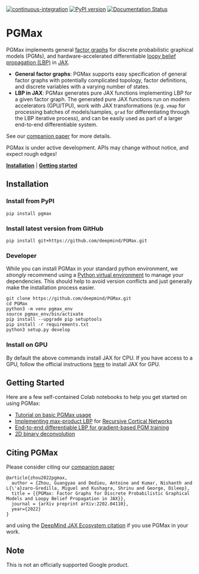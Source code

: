 [![continuous-integration](https://github.com/deepmind/PGMax/actions/workflows/ci.yaml/badge.svg)](https://github.com/deepmind/PGMax/actions/workflows/ci.yaml)
[![PyPI version](https://badge.fury.io/py/pgmax.svg)](https://badge.fury.io/py/pgmax)
[![Documentation Status](https://readthedocs.org/projects/pgmax/badge/?version=latest)](https://pgmax.readthedocs.io/en/latest/?badge=latest)

# PGMax

PGMax implements general [factor graphs](https://en.wikipedia.org/wiki/Factor_graph)
for discrete probabilistic graphical models (PGMs), and
hardware-accelerated differentiable [loopy belief propagation (LBP)](https://en.wikipedia.org/wiki/Belief_propagation)
in [JAX](https://jax.readthedocs.io/en/latest/).

- **General factor graphs**: PGMax supports easy specification of general
factor graphs with potentially complicated topology, factor definitions,
and discrete variables with a varying number of states.
- **LBP in JAX**: PGMax generates pure JAX functions implementing LBP for a
given factor graph. The generated pure JAX functions run on modern accelerators
(GPU/TPU), work with JAX transformations
(e.g. `vmap` for processing batches of models/samples,
`grad` for differentiating through the LBP iterative process),
and can be easily used as part of a larger end-to-end differentiable system.

See our [companion paper](https://arxiv.org/abs/2202.04110) for more details.

PGMax is under active development. APIs may change without notice,
and expect rough edges!

[**Installation**](#installation)
| [**Getting started**](#getting-started)

## Installation

### Install from PyPI
```
pip install pgmax
```

### Install latest version from GitHub
```
pip install git+https://github.com/deepmind/PGMax.git
```

### Developer
While you can install PGMax in your standard python environment,
we *strongly* recommend using a
[Python virtual environment](https://docs.python.org/3/tutorial/venv.html)
to manage your dependencies. This should help to avoid version conflicts and
just generally make the installation process easier.

```
git clone https://github.com/deepmind/PGMax.git
cd PGMax
python3 -m venv pgmax_env
source pgmax_env/bin/activate
pip install --upgrade pip setuptools
pip install -r requirements.txt
python3 setup.py develop
```

### Install on GPU

By default the above commands install JAX for CPU. If you have access to a GPU, 
follow the official instructions [here](https://github.com/google/jax#pip-installation-gpu-cuda)
to install JAX for GPU.

## Getting Started


Here are a few self-contained Colab notebooks to help you get started on using PGMax:

- [Tutorial on basic PGMax usage](https://colab.research.google.com/github/deepmind/PGMax/blob/master/examples/rbm.ipynb)
- [Implementing max-product LBP](https://colab.research.google.com/github/deepmind/PGMax/blob/master/examples/rcn.ipynb)
for [Recursive Cortical Networks](https://www.science.org/doi/10.1126/science.aag2612)
- [End-to-end differentiable LBP for gradient-based PGM training](https://colab.research.google.com/github/deepmind/PGMax/blob/master/examples/gmrf.ipynb)
- [2D binary deconvolution](https://colab.research.google.com/github/deepmind/PGMax/blob/master/examples/pmp_binary_deconvolution.ipynb)

## Citing PGMax

Please consider citing our [companion paper](https://arxiv.org/abs/2202.04110)
```
@article{zhou2022pgmax,
  author = {Zhou, Guangyao and Dedieu, Antoine and Kumar, Nishanth and L{\'a}zaro-Gredilla, Miguel and Kushagra, Shrinu and George, Dileep},
  title = {{PGMax: Factor Graphs for Discrete Probabilistic Graphical Models and Loopy Belief Propagation in JAX}},
  journal = {arXiv preprint arXiv:2202.04110},
  year={2022}
}
```
and using the [DeepMind JAX Ecosystem citation](https://github.com/deepmind/jax/blob/main/deepmind2020jax.txt) if you use PGMax in your work.

## Note

This is not an officially supported Google product.
